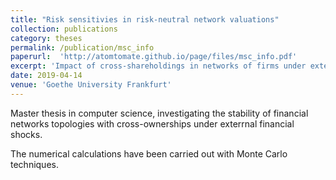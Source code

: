 ```yaml
---
title: "Risk sensitivies in risk-neutral network valuations"
collection: publications
category: theses
permalink: /publication/msc_info
paperurl:  'http://atomtomate.github.io/page/files/msc_info.pdf'
excerpt: 'Impact of cross-shareholdings in networks of firms under external shocks. Nils Bertschinger, Julian Stobbe (2018)'
date: 2019-04-14
venue: 'Goethe University Frankfurt'
---
```


Master thesis in computer science, investigating the stability of financial networks topologies with cross-ownerships under exterrnal financial shocks.

The numerical calculations have been carried out with Monte Carlo techniques.
